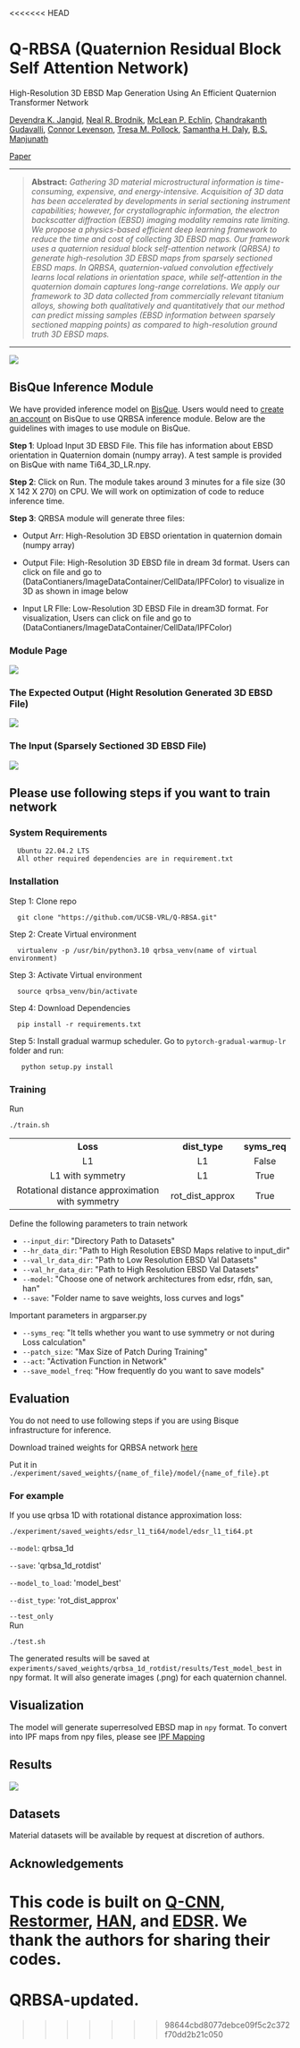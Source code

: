 <<<<<<< HEAD
# Q-RBSA (Quaternion Residual Block Self Attention Network)
High-Resolution 3D EBSD Map Generation Using An Efficient Quaternion Transformer Network

[Devendra K. Jangid](https://sites.google.com/view/dkj910), [Neal R. Brodnik](https://scholar.google.com/citations?user=3dAoFJkAAAAJ&hl=en), [McLean P. Echlin](https://scholar.google.com/citations?user=fxN2OsUAAAAJ&hl=en), [Chandrakanth Gudavalli](https://scholar.google.com/citations?user=TyzK9okAAAAJ&hl=en), [Connor Levenson](https://www.linkedin.com/in/connor11son), [Tresa M. Pollock](https://materials.ucsb.edu/people/faculty/tresa-pollock), [Samantha H. Daly](https://scholar.google.com/citations?user=3whYx4UAAAAJ&hl=en), [B.S. Manjunath](https://scholar.google.com/citations?user=wRYM4qgAAAAJ&hl=en)

[Paper](https://arxiv.org/abs/2303.10722)

<hr />

> **Abstract:** *Gathering 3D material microstructural information is time-consuming, expensive, and energy-intensive. Acquisition of 3D data has been accelerated by developments in serial sectioning instrument capabilities; however, for crystallographic information, the electron backscatter diffraction (EBSD) imaging modality remains rate limiting. We propose a physics-based efficient deep learning framework to reduce the time and cost of collecting 3D EBSD maps. Our framework uses a quaternion residual block self-attention network (QRBSA) to generate high-resolution 3D EBSD maps from sparsely sectioned EBSD maps. In QRBSA, quaternion-valued convolution effectively learns local relations in orientation space, while self-attention in the quaternion domain captures long-range correlations. We apply our framework to 3D data collected from commercially relevant titanium alloys, showing both qualitatively and quantitatively that our method can predict missing samples (EBSD information between sparsely sectioned mapping points) as compared to high-resolution ground truth 3D EBSD maps.*
<hr />


<img src = "images/3D_EBSD_framework.jpg">

## BisQue Inference Module
We have provided inference model on [BisQue](https://bisque2.ece.ucsb.edu/client_service/). Users would need to [create an account](https://docs.google.com/forms/d/e/1FAIpQLSfUCwOdl8Gd1KErPXbLWSPvF74ApT7M142sYQVdwluDUJXMAg/viewform) on BisQue to use QRBSA inference module. Below are the guidelines with images to use module on BisQue.  

**Step 1**: Upload Input 3D EBSD File. This file has information about EBSD orientation in Quaternion domain (numpy array). A test sample is provided on BisQue with name Ti64_3D_LR.npy. 
      
**Step 2**: Click on Run. The module takes around 3 minutes for a file size (30 X 142 X 270) on CPU. We will work on optimization of code to reduce inference time.
      
**Step 3**: QRBSA module will generate three files: 
      
* Output Arr: High-Resolution 3D EBSD orientation in quaternion domain (numpy array)
            
* Output File: High-Resolution 3D EBSD file in dream 3d format. Users can click on file and go to (DataContianers/ImageDataContainer/CellData/IPFColor) to visualize in 3D as shown in image below
            
* Input LR FIle: Low-Resolution 3D EBSD File in dream3D format. For visualization,  Users can click on file and go to (DataContianers/ImageDataContainer/CellData/IPFColor)

### Module Page
<img src = "images/QRBSA_module.png">

### The Expected Output (Hight Resolution Generated 3D EBSD File)

<img src = "images/3DEBSDSR.jpeg">

### The Input (Sparsely Sectioned 3D EBSD File)

<img src = "images/3DEBSDLR.jpeg">

## **Please use following steps if you want to train network**


### System Requirements
      Ubuntu 22.04.2 LTS
      All other required dependencies are in requirement.txt 
      
 
### Installation
Step 1: Clone repo  

      git clone "https://github.com/UCSB-VRL/Q-RBSA.git"
      
Step 2: Create Virtual environment

      virtualenv -p /usr/bin/python3.10 qrbsa_venv(name of virtual environment)

Step 3: Activate Virtual environment

      source qrbsa_venv/bin/activate
      
Step 4: Download Dependencies

      pip install -r requirements.txt
      
Step 5: Install gradual warmup scheduler. Go to `pytorch-gradual-warmup-lr` folder and run:

       python setup.py install
       

### Training 
Run
```
./train.sh
```
<table>
      <tr>
          <th align="center">Loss</th>
          <th align="center">dist_type</th>
           <th align="center">syms_req</th>  
      </tr>
       <tr>
          <td align="center">L1</td>
          <td align="center">L1</td>
          <td align="center">False</td>  
      </tr>
       <tr>
          <td align="center">L1 with symmetry</td>
          <td align="center">L1</td>
          <td align="center">True</td>  
      </tr>
        <tr>
          <td align="center">Rotational distance approximation with symmetry</td>
          <td align="center">rot_dist_approx</td>
          <td align="center">True</td>  
      </tr>
<table>


Define the following parameters to train network
   
* ```--input_dir```: "Directory Path to Datasets"
* ```--hr_data_dir```: "Path to High Resolution EBSD Maps relative to input_dir"
* ```--val_lr_data_dir```: "Path to Low Resolution EBSD Val Datasets"
* ```--val_hr_data_dir```: "Path to High Resolution EBSD Val Datasets"
* ```--model```: "Choose one of network architectures from edsr, rfdn, san, han"
* ```--save```: "Folder name to save weights, loss curves and logs"
   
Important parameters in argparser.py 
   
* ```--syms_req```: "It tells whether you want to use symmetry or not during Loss calculation"
* ```--patch_size```: "Max Size of Patch During Training"
* ```--act```: "Activation Function in Network"
* ```--save_model_freq```: "How frequently do you want to save models"

## Evaluation
      
You do not need to use following steps if you are using Bisque infrastructure for inference. 

      
Download trained weights for QRBSA network [here](https://drive.google.com/drive/folders/12ILcyCBJENrYvBxDcCwQAVNzSpofFN8q)

Put it in ```./experiment/saved_weights/{name_of_file}/model/{name_of_file}.pt```
 
### For example 
      
If you use qrbsa 1D with rotational distance approximation loss:
```
./experiment/saved_weights/edsr_l1_ti64/model/edsr_l1_ti64.pt
```      

```--model```: qrbsa_1d
      
```--save```: 'qrbsa_1d_rotdist'
      
```--model_to_load```: 'model_best'
      
```--dist_type```: 'rot_dist_approx'
      
```--test_only```    
Run
```
./test.sh
```
The generated results will be saved at ```experiments/saved_weights/qrbsa_1d_rotdist/results/Test_model_best``` in npy format. It will also generate images (.png) for each quaternion channel.

## Visualization
The model will generate superresolved EBSD map in ```npy``` format. To convert into IPF maps from npy files, please see [IPF Mapping](https://github.com/dkjangid910ucsb/Q-RBSA/tree/main/IPF_mapping)
      
      
 
## Results
<img src = "images/qual_results.jpg">

## Datasets
Material datasets will be available by request at discretion of authors. 

## Acknowledgements
This code is built on [Q-CNN](https://github.com/Orkis-Research/Pytorch-Quaternion-Neural-Networks), [Restormer](https://github.com/swz30/Restormer), [HAN](https://github.com/wwlCape/HAN), and [EDSR](https://github.com/sanghyun-son/EDSR-PyTorch). We thank the authors for sharing their codes. 
=======
# QRBSA-updated.
>>>>>>> 98644cbd8077debce09f5c2c372f70dd2b21c050
